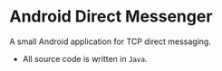 # Android Direct Messenger

A small Android application for TCP direct messaging.

* All source code is written in `Java`.
